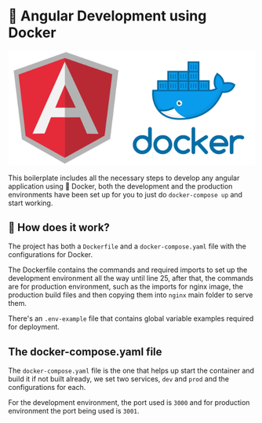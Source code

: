 #  :whale: Angular Development using Docker

![Angular-docker image](https://raw.githubusercontent.com/gbumanzor/ng-docker-boilerplate/master/angular-docker.png)


This boilerplate includes all the necessary steps to develop any angular application using :whale: Docker, both the development and the production environments have been set up for you to just do `docker-compose up` and start working.

## :triangular_flag_on_post: How does it work?
The project has both a `Dockerfile` and a `docker-compose.yaml` file with the configurations for Docker.

The Dockerfile contains the commands and required imports to set up the development environment all the way until line 25, after that, the commands are for production environment, such as the imports for nginx image, the production build files and then copying them into `nginx` main folder to serve them.

There's an `.env-example` file that contains global variable examples required for deployment.

## The docker-compose.yaml file
The `docker-compose.yaml` file is the one that helps up start the container and build it if not built already, we set two services, `dev` and `prod` and the configurations for each.

For the development environment, the port used is `3000` and for production environment the port being used is `3001`.

